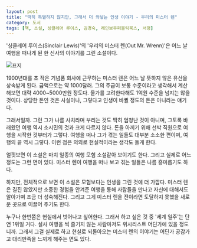 ```yaml
---
layout: post
title: "딱히 특별하지 않지만, 그래서 더 와닿는 인생 이야기 - 우리의 미스터 렌"
category: 도서
tags: [책, 소설, 싱클레어 루이스, 김경숙, 레인보우퍼블릭북스, 서평]
---
```


'싱클레어 루이스(Sinclair Lewis)'의
'우리의 미스터 렌(Out Mr. Wrenn)'은
어느 날 여행을 떠나게 된 한 신사의 이야기를 그린 소설이다.

![표지](https://lh3.googleusercontent.com/ipX_D2QRjU0AhNFHXhWFRTBAG7i451y1G72LwDVwN870gyGaa94bznnTTFvGKE2qYA3chFDh9bSqgQ=s480)

1900년대를 초 작은 기념품 회사에 근무하는 미스터 렌은
어느 날 뜻하지 않은 유산을 상속받게 된다.
금액으로는 약 1000달러.
그의 주급이 보통 수준이라고 생각해서 계산해보면 대략 4000~5000만원 정도다.
물가를 고려한다해도 1억원 수준을 넘지는 않을 것이다.
상당한 돈인 것은 사실이나, 그렇다고 인생이 바뀔 정도의 돈은 아니라는 얘기다.

그래서일까.
그런 그가 나름 사치라며 부리는 것도 딱히 엄청난 것이 아니며,
그토록 바래왔던 여행 역시 소시민의 것과 크게 다르지 않다.
돈을 아끼기 위해 선박 직원으로 여행을 시작한 것부터가 그렇다.
여행을 떠나 그가 겪는 일들도 대부분 소소한 편이며, 여행의 끝 역시 그렇다.
이런 점은 의외로 현실적이라는 생각도 들게 한다.

얼핏보면 이 소설은 마치 일종의 여행 모험 소설같아 보이기도 한다.
그리고 실제로 어느 정도는 그런 면이 있다.
미스터 렌이 여행을 떠나 보고 겪는 일들은 나름 흥미롭기도 하다.

하지만, 전체적으로 보면 이 소설은 모험보다는 인생을 그린 것에 더 가깝다.
미스터 렌은 길진 않았지만 소중한 경험을 안겨준 여행을 통해
사람들을 만나고 자신에 대해서도 알아가며 조금 더 성숙해진다.
그리고 그게 미스터 렌을 전이라면 도달하지 못했을 새로운 곳으로 이끌어 주기도 한다.

누구나 한번쯤은 현실에서 벗어나고 싶어한다.
그래서 하고 싶은 것 중 '세계 일주'는 단연 1위일 거다.
설사 여행을 썩 즐기지 않는 사람마저도 위시리스트 어딘가에 있을 정도니까.
그래서 그걸 실제로 하고 현실로 되돌아오는 미스터 렌의 이야기는 어딘가 공감가고 대리만족을 느끼게 해주는 면도 있다.
